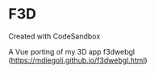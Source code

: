 # F3D
Created with CodeSandbox

A Vue porting of my 3D app f3dwebgl (https://mdiegoli.github.io/f3dwebgl.html)
